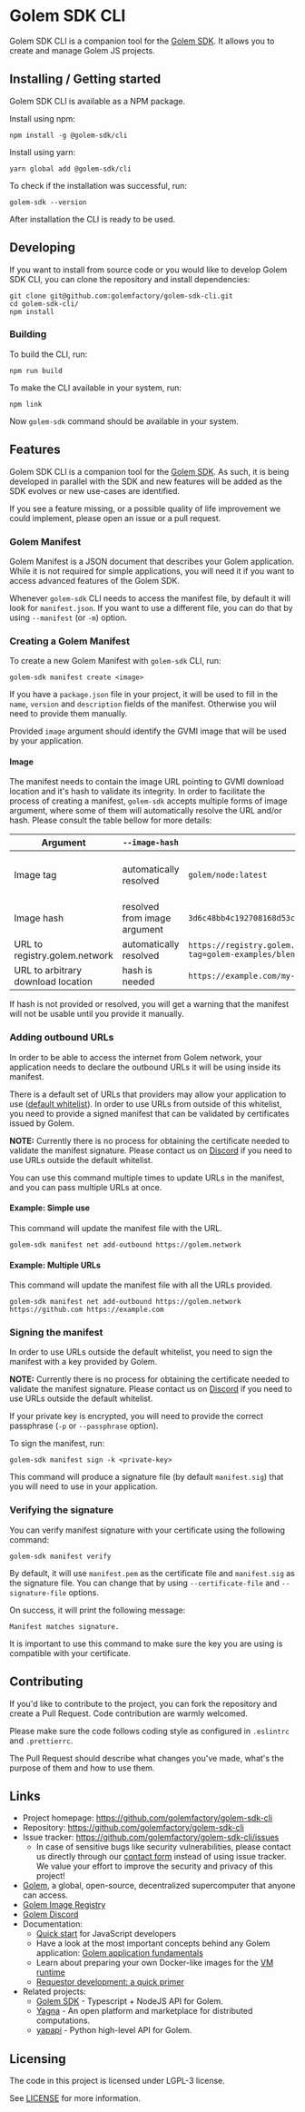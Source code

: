 # Golem SDK CLI

Golem SDK CLI is a companion tool for the [Golem SDK](https://github.com/golemfactory/golem-js). It allows you to create and manage Golem JS projects.

## Installing / Getting started

Golem SDK CLI is available as a NPM package.

Install using npm:

```shell
npm install -g @golem-sdk/cli
```

Install using yarn:

```shell
yarn global add @golem-sdk/cli
```

To check if the installation was successful, run:

```shell
golem-sdk --version
```

After installation the CLI is ready to be used.

## Developing

If you want to install from source code or you would like to develop Golem SDK CLI, you can clone the repository and install dependencies:

```shell
git clone git@github.com:golemfactory/golem-sdk-cli.git
cd golem-sdk-cli/
npm install
```

### Building

To build the CLI, run:

```shell
npm run build
```

To make the CLI available in your system, run:

```shell
npm link
```

Now `golem-sdk` command should be available in your system.

## Features

Golem SDK CLI is a companion tool for the [Golem SDK](https://github.com/golemfactory/golem-js). As such, it is being
developed in parallel with the SDK and new features will be added as the SDK evolves or new use-cases are identified.

If you see a feature missing, or a possible quality of life improvement we could implement, please open an issue or a pull request.

### Golem Manifest

Golem Manifest is a JSON document that describes your Golem application. While it is not required for simple applications,
you will need it if you want to access advanced features of the Golem SDK.

Whenever `golem-sdk` CLI needs to access the manifest file, by default it will look for `manifest.json`. If you want to use a different file, you can do that by using `--manifest` (or `-m`) option.

### Creating a Golem Manifest

To create a new Golem Manifest with `golem-sdk` CLI, run:

```shell
golem-sdk manifest create <image>
```

If you have a `package.json` file in your project, it will be used to fill in the `name`, `version` and `description` fields of the manifest. Otherwise you wiil need to provide them manually.

Provided `image` argument should identify the GVMI image that will be used by your application.

#### Image

The manifest needs to contain the image URL pointing to GVMI download location and it's hash to validate its integrity.
In order to facilitate the process of creating a manifest, `golem-sdk` accepts multiple forms of image argument, where some of them will automatically resolve the URL and/or hash.
Please consult the table bellow for more details:

| Argument                           | `--image-hash`               | Example                                                                                       | Notes                                                                                             |
| ---------------------------------- | ---------------------------- | --------------------------------------------------------------------------------------------- | ------------------------------------------------------------------------------------------------- |
| Image tag                          | automatically resolved       | `golem/node:latest`                                                                           | Image hash will be fetched from [https://registry.golem.network]. This is the recommended method. |
| Image hash                         | resolved from image argument | `3d6c48bb4c192708168d53cee4f36876b263b7745c3a3c239c6749cd`                                    | Image URL will point to [https://registry.golem.network]                                          |
| URL to registry.golem.network      | automatically resolved       | `https://registry.golem.network/v1/image/download?tag=golem-examples/blender:2.80&https=true` |                                                                                                   |
| URL to arbitrary download location | hash is needed               | `https://example.com/my-image`                                                                |                                                                                                   |

If hash is not provided or resolved, you will get a warning that the manifest will not be usable until you provide it manually.

### Adding outbound URLs

In order to be able to access the internet from Golem network, your application needs to declare the outbound URLs it will be using inside its manifest.

There is a default set of URLs that providers may allow your application to use ([default whitelist](https://github.com/golemfactory/ya-installer-resources/tree/main/whitelist)).
In order to use URLs from outside of this whitelist, you need to provide a signed manifest that can be validated by certificates issued by Golem.

**NOTE:** Currently there is no process for obtaining the certificate needed to validate the manifest signature. Please contact us on [Discord](https://chat.golem.network) if you need to use URLs outside the default whitelist.

You can use this command multiple times to update URLs in the manifest, and you can pass multiple URLs at once.

#### Example: Simple use

This command will update the manifest file with the URL.

```shell
golem-sdk manifest net add-outbound https://golem.network
```

#### Example: Multiple URLs

This command will update the manifest file with all the URLs provided.

```shell
golem-sdk manifest net add-outbound https://golem.network https://github.com https://example.com
```

### Signing the manifest

In order to use URLs outside the default whitelist, you need to sign the manifest with a key provided by Golem.

**NOTE:** Currently there is no process for obtaining the certificate needed to validate the manifest signature. Please contact us on [Discord](https://chat.golem.network) if you need to use URLs outside the default whitelist.

If your private key is encrypted, you will need to provide the correct passphrase (`-p` or `--passphrase` option).

To sign the manifest, run:

```shell
golem-sdk manifest sign -k <private-key>
```

This command will produce a signature file (by default `manifest.sig`) that you will need to use in your application.

### Verifying the signature

You can verify manifest signature with your certificate using the following command:

```shell
golem-sdk manifest verify
```

By default, it will use `manifest.pem` as the certificate file and `manifest.sig` as the signature file. You can change that by using `--certificate-file` and `--signature-file` options.

On success, it will print the following message:

```
Manifest matches signature.
```

It is important to use this command to make sure the key you are using is compatible with your certificate.

## Contributing

If you'd like to contribute to the project, you can fork the repository and create a Pull Request.
Code contribution are warmly welcomed.

Please make sure the code follows coding style as configured in `.eslintrc` and `.prettierrc`.

The Pull Request should describe what changes you've made, what's the purpose of them and how to use them.

## Links

- Project homepage: https://github.com/golemfactory/golem-sdk-cli
- Repository: https://github.com/golemfactory/golem-sdk-cli
- Issue tracker: https://github.com/golemfactory/golem-sdk-cli/issues
  - In case of sensitive bugs like security vulnerabilities, please contact
    us directly through our [contact form](https://www.golem.network/contact-form) instead of using issue tracker.
    We value your effort to improve the security and privacy of this project!
- [Golem](https://golem.network), a global, open-source, decentralized supercomputer that anyone can access.
- [Golem Image Registry](https://registry.golem.network)
- [Golem Discord](https://chat.golem.network)
- Documentation:
  - [Quick start](https://docs.golem.network/docs/creators/javascript/quickstarts) for JavaScript developers
  - Have a look at the most important concepts behind any Golem
    application: [Golem application fundamentals](https://handbook.golem.network/requestor-tutorials/golem-application-fundamentals)
  - Learn about preparing your own Docker-like images for
    the [VM runtime](https://handbook.golem.network/requestor-tutorials/vm-runtime)
  - [Requestor development: a quick primer](https://handbook.golem.network/requestor-tutorials/flash-tutorial-of-requestor-development)
- Related projects:
  - [Golem SDK](https://github.com/golemfactory/golem-js) - Typescript + NodeJS API for Golem.
  - [Yagna](https://github.com/golemfactory/yagna) - An open platform and marketplace for distributed computations.
  - [yapapi](https://github.com/golemfactory/yapapi) - Python high-level API for Golem.

## Licensing

The code in this project is licensed under LGPL-3 license.

See [LICENSE](LICENSE) for more information.
